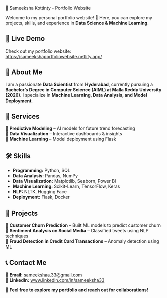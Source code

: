 🌟 Sameeksha Kottinty - Portfolio Website  

Welcome to my personal portfolio website! 🚀 Here, you can explore my projects, skills, and experience in **Data Science & Machine Learning**.  

## 🔗 Live Demo  
Check out my portfolio website: https://sameekshaportfoliowebsite.netlify.app/

## 📌 About Me  
I am a passionate **Data Scientist** from **Hyderabad**, currently pursuing a **Bachelor’s Degree in Computer Science (AIML) at Malla Reddy University (2026)**. I specialize in **Machine Learning, Data Analysis, and Model Deployment**.  

## 💼 Services  
🔹 **Predictive Modeling** – AI models for future trend forecasting  
🔹 **Data Visualization** – Interactive dashboards & insights  
🔹 **Machine Learning** – Model deployment using Flask  

## 🛠️ Skills  
- **Programming:** Python, SQL  
- **Data Analysis:** Pandas, NumPy  
- **Data Visualization:** Matplotlib, Seaborn, Power BI  
- **Machine Learning:** Scikit-Learn, TensorFlow, Keras  
- **NLP:** NLTK, Hugging Face  
- **Deployment:** Flask, Docker  

## 📂 Projects  
🔹 **Customer Churn Prediction** – Built ML models to predict customer churn  
🔹 **Sentiment Analysis on Social Media** – Classified tweets using NLP techniques  
🔹 **Fraud Detection in Credit Card Transactions** – Anomaly detection using ML  

## 📞 Contact Me  
📧 **Email:** sameekshaa.33@gmail.com   
🔗 **LinkedIn:** www.linkedin.com/in/sameeksha33 

🚀 **Feel free to explore my portfolio and reach out for collaborations!**  
